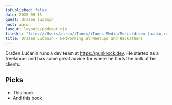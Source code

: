 ```yaml
---
isPublished: false
date: 2020-09-15
guest: drazen_lucanin
host: aaron
layout: layouts/podcast.njk
fileUrl: "file:///Users/aaron/iTunes/iTunes Media/Music/draen-luanin_recording-4_2020-09-15--t01-30-52pm--drazen-lucanin.mp3"
title: Dražen Lučanin - Networking at Meetups and Hackathons
---
```


Dražen Lučanin runs a dev team at https://punkrock.dev. He started as a freelancer and has some great advice for where he finds the bulk of his clients.

## Picks

- This book
- And this book